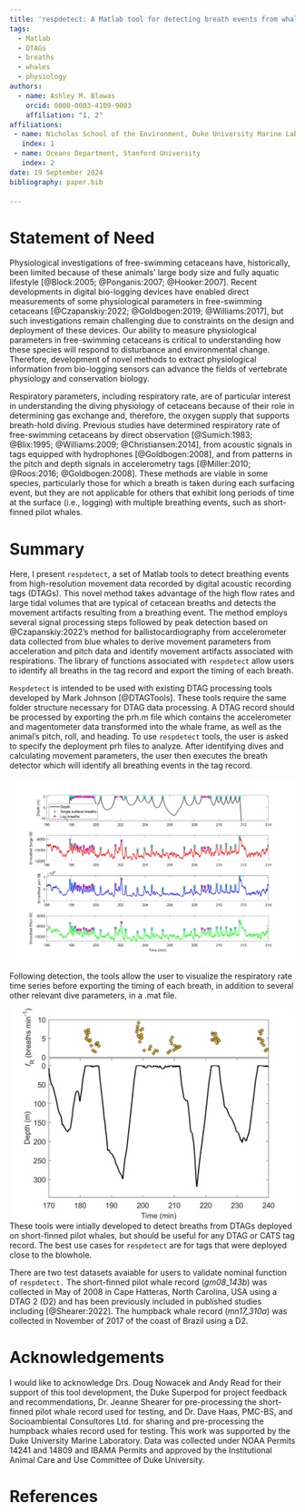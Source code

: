 ```yaml
---
title: 'respdetect: A Matlab tool for detecting breath events from whale biologger data'
tags:
  - Matlab
  - DTAGs
  - breaths
  - whales
  - physiology
authors:
  - name: Ashley M. Blawas
    orcid: 0000-0003-4109-9003
    affiliation: "1, 2"
affiliations:
 - name: Nicholas School of the Environment, Duke University Marine Laboratory
   index: 1
 - name: Oceans Department, Stanford University
   index: 2
date: 19 September 2024
bibliography: paper.bib

---
```


# Statement of Need
Physiological investigations of free-swimming cetaceans have, historically, been limited because of these animals’ large body size and fully aquatic lifestyle [@Block:2005; @Ponganis:2007; @Hooker:2007]. Recent developments in digital bio-logging devices have enabled direct measurements of some physiological parameters in free-swimming cetaceans [@Czapanskiy:2022; @Goldbogen:2019; @Williams:2017], but such investigations remain challenging due to constraints on the design and deployment of these devices. Our ability to measure physiological parameters in free-swimming cetaceans is critical to understanding how these species will respond to disturbance and environmental change. Therefore, development of novel methods to extract physiological information from bio-logging sensors can advance the fields of vertebrate physiology and conservation biology. 

Respiratory parameters, including respiratory rate, are of particular interest in understanding the diving physiology of cetaceans because of their role in determining gas exchange and, therefore, the oxygen supply that supports breath-hold diving. Previous studies have determined respiratory rate of free-swimming cetaceans by direct observation [@Sumich:1983; @Blix:1995; @Williams:2009; @Christiansen:2014], from acoustic signals in tags equipped with hydrophones [@Goldbogen:2008], and from patterns in the pitch and depth signals in accelerometry tags [@Miller:2010; @Roos:2016; @Goldbogen:2008]. These methods are viable in some species, particularly those for which a breath is taken during each surfacing event, but they are not applicable for others that exhibit long periods of time at the surface (i.e., logging) with multiple breathing events, such as short-finned pilot whales. 

# Summary
Here, I present `respdetect`, a set of Matlab tools to detect breathing events from high-resolution movement data recorded by digital acoustic recording tags (DTAGs). This novel method takes advantage of the high flow rates and large tidal volumes that are typical of cetacean breaths and detects the movement artifacts resulting from a breathing event. The method employs several signal processing steps followed by peak detection based on @Czapanskiy:2022’s method for ballistocardiography from accelerometer data collected from blue whales to derive movement parameters from acceleration and pitch data and identify movement artifacts associated with respirations. The library of functions associated with `respdetect` allow users to identify all breaths in the tag record and export the timing of each breath.

`Respdetect` is intended to be used with existing DTAG processing tools developed by Mark Johnson [@DTAGTools]. These tools require the same folder structure necessary for DTAG data processing. A DTAG record should be processed by exporting the prh.m file which contains the accelerometer and magentometer data transformed into the whale frame, as well as the animal’s pitch, roll, and heading. To use `respdetect` tools, the user is asked to specify the deployment prh files to analyze. After identifying dives and calculating movement parameters, the user then executes the breath detector which will identify all breathing events in the tag record.

![An example of `respdetect` breath detections from a short-finned pilot whale DTAG2 record. The first panel shows the time depth record (black line) for this segment of data with detected breaths plotted using squares. The next three panels show smoothed Shannon entropy derived from surge, jerk, and pitch, respectively, with corresponding squares at timepoints corresponding to each breath.](../images/gm08_143b_allbreaths_ex.jpg)

Following detection, the tools allow the user to visualize the respiratory rate time series before exporting the timing of each breath, in addition to several other relevant dive parameters, in a .mat file. 

<img align="right" src="../images/gm08_143b_resprate_ex.jpg" alt="Continuous respiratory rate from breath detections by `respdetect` for a short-finned pilot whale before and after deep dives." width="500"/>

These tools were intially developed to detect breaths from DTAGs deployed on short-finned pilot whales, but should be useful for any DTAG or CATS tag record. The best use cases for `respdetect` are for tags that were deployed close to the blowhole. 

There are two test datasets avaiable for users to validate nominal function of `respdetect.` The short-finned pilot whale record (*gm08_143b*) was collected in May of 2008 in Cape Hatteras, North Carolina, USA using a DTAG 2 (D2) and has been previously included in published studies including [@Shearer:2022]. The humpback whale record (*mn17_310a*) was collected in November of 2017 of the coast of Brazil using a D2.

# Acknowledgements

I would like to acknowledge Drs. Doug Nowacek and Andy Read for their support of this tool development, the Duke Superpod for project feedback and recommendations, Dr. Jeanne Shearer for pre-processing the short-finned pilot whale record used for testing, and Dr. Dave Haas, PMC-BS, and Socioambiental Consultores Ltd. for sharing and pre-processing the humpback whales record used for testing. This work was supported by the Duke University Marine Laboratory. Data was collected under NOAA Permits 14241 and 14809 and IBAMA Permits and approved by the Institutional Animal Care and Use Committee of Duke University.

# References
